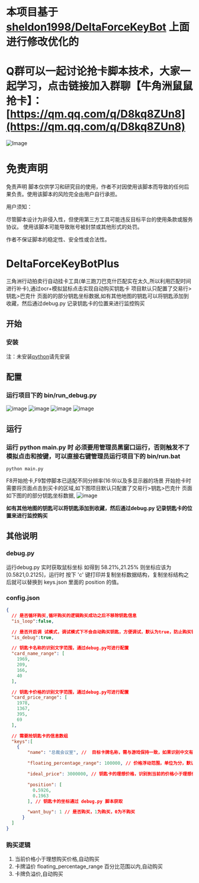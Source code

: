 # 本项目基于 [sheldon1998/DeltaForceKeyBot](https://github.com/sheldon1998/DeltaForceKeyBot) 上面进行修改优化的
# Q群可以一起讨论抢卡脚本技术，大家一起学习，点击链接加入群聊【牛角洲鼠鼠抢卡】：[https://qm.qq.com/q/D8kq8ZUn8](https://qm.qq.com/q/D8kq8ZUn8)
 ![Image](https://github.com/user-attachments/assets/c84ed4ce-c5f6-443d-9b71-fac868203168)

# 免责声明
免责声明
脚本仅供学习和研究目的使用，作者不对因使用该脚本而导致的任何后果负责。使用该脚本的风险完全由用户自行承担。

用户须知：

尽管脚本设计为非侵入性，但使用第三方工具可能违反目标平台的使用条款或服务协议。
使用该脚本可能导致账号被封禁或其他形式的处罚。

作者不保证脚本的稳定性、安全性或合法性。
# DeltaForceKeyBotPlus
三角洲行动拍卖行自动挂卡工具(单三跑刀巴克什匹配实在太久,所以利用匹配时间进行补卡),通过ocr+模拟鼠标点击实现自动购买钥匙卡
项目默认只配置了交易行>钥匙>巴克什 页面的的部分钥匙坐标数据,如有其他地图的钥匙可以将钥匙添加到收藏，然后通过debug.py 记录钥匙卡的位置来进行监控购买


## 开始
### 安装
注：未安装[python](https://wwjk.lanzoue.com/i22Gf2rxn75i)请先安装

## 配置
### 运行项目下的 bin/run_debug.py
![image](https://raw.githubusercontent.com/LiveAckerman/image_repository/refs/heads/main/DeltaForceKeyBotPlus/0.png)
![image](https://raw.githubusercontent.com/LiveAckerman/image_repository/refs/heads/main/DeltaForceKeyBotPlus/1.png)
![image](https://raw.githubusercontent.com/LiveAckerman/image_repository/refs/heads/main/DeltaForceKeyBotPlus/2.png)
![image](https://raw.githubusercontent.com/LiveAckerman/image_repository/refs/heads/main/DeltaForceKeyBotPlus/3.png)

## 运行
### 运行 python main.py 时 必须要用管理员黑窗口运行，否则触发不了模拟点击和按键，可以直接右键管理员运行项目下的 bin/run.bat
```
python main.py
```
F8开始抢卡,F9暂停脚本已适配不同分辨率(16:9)以及多显示器的场景
开始抢卡时需要将页面点击到买卡的区域,如下图项目默认只配置了交易行>钥匙>巴克什 页面如下图的的部分钥匙坐标数据,
![image](https://github.com/user-attachments/assets/b76727bc-d126-47a5-a3ed-964f9221d38c)

**如有其他地图的钥匙可以将钥匙添加到收藏，然后通过debug.py 记录钥匙卡的位置来进行监控购买**

## 其他说明
### debug.py
运行debug.py 实时获取鼠标坐标 如得到 58.21%,21.25% 则坐标应该为[0.5821,0.2125]，运行时 按下 'c' 键打印并复制坐标数据结构，复制坐标结构之后就可以替换到 keys.json 里面的 position 的值。

### config.json
```json
{
  // 是否循环购买,循环购买的逻辑购买成功之后不移除钥匙信息
  "is_loop":false,

  // 是否开启调 试模式，调试模式下不会自动购买钥匙，方便调试，默认为true，防止购买错
  "is_debug":true,

  // 钥匙卡名称的识别文字范围，通过debug.py可进行配置
  "card_name_range": [
    1969,
    209,
    166,
    40
  ],

  // 钥匙卡价格的识别文字范围，通过debug.py可进行配置
  "card_price_range": [
    1978,
    1367,
    395,
    69
  ],

  // 需要抢钥匙卡的信息数组
  "keys":[
    {
        "name": "总裁会议室", //  目标卡牌名称，需与游戏保持一致，如果识别中文有问题，或者识别错了比如 总裁会议室 识别成了 总载会议室   之类的，可以在这里修改成数组，["总裁会议室", "总载会议室"]

        "floating_percentage_range": 100000, // 价格浮动范围，单位为分，默认100000，表示10w的浮动范围，逻辑就是  ideal_price +  floating_percentage_range > 识别到当前卡的价格 也会购买

        "ideal_price": 3000000, // 钥匙卡的理想价格，识别到当前的价格小于理想价格时就会购买

        "position": [
          0.5926,
          0.1963
        ], // 钥匙卡的坐标通过 debug.py 脚本获取

        "want_buy": 1 // 是否购买，1为购买，0为不购买
      }
  ]
}
```

### 购买逻辑

1. 当前价格小于理想购买价格,自动购买
2. 卡牌溢价 floating_percentage_range 百分比范围以内,自动购买
3. 卡牌负溢价,自动购买
